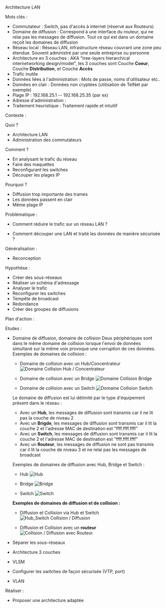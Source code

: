 Architecture LAN

Mots clés :

- Commutateur : Switch, pas d'accès à internet (réservé aux Routeurs)
- Domaine de diffusion : Correspond à une interface du routeur, qui ne relai pas les messages de diffusion. Tout ce qui est dans un domaine reçoit les domaines de diffusion
- Réseau local : Réseau LAN, infrastructure réseau couvrant une zone peu étendue. Souvent administré par une seule entreprise ou personne
- Architecture en 3 couches : AKA "tree-layers hierarchical internetworking design/model", les 3 couches sont Couche **Coeur**, Couche **Distribution**, et Couche **Accès**
- Trafic inutile
- Données liées à l'administration : Mots de passe, noms d'utilisateur etc..
- Données en clair : Données non cryptées (utilisation de TelNet par exemple)
- Plage IP : 192.168.25.1 -- 192.168.25.35 (par ex)
- Adresse d'administration : 
- Traitement heuristique : Traitement rapide et intuitif

Contexte :

Quoi ?

- Architecture LAN
- Administration des commutateurs

Comment ?

- En analysant le trafic du réseau
- Faire des maquettes
- Reconfigurant les switches
- Découper les plages IP

Pourquoi ?

- Diffusion trop importante des trames
- Les données passent en clair
- Même plage IP

Problématique :

- Comment réduire le trafic sur un réseau LAN ?

- Comment découper une LAN et traité les données de manière sécurisée ?

Généralisation :

- Reconception

Hypothèse :

- Créer des sous-réseaux
- Réaliser un schéma d'adressage
- Analyser le trafic
- Reconfigurer les switches
- Tempête de broadcast
- Redondance
- Créer des groupes de diffusions

Plan d'action :

Etudes :

- Domaine de diffusion, domaine de collision
	Deux périphériques sont dans le même domaine de collision lorsque l'envoi de données simultané sur la même voix provoque une corruption de ces données.  
	Exemples de domaines de collision :  

	 * Domaine de collision avec un Hub/Concentrateur
	 ![Domaine Collision Hub / Concentrateur](imgFantou/hub_concentrateur.png)

	 * Domaine de collision avec un Bridge
	 ![Domaine Collision Bridge](imgFantou/bridge.png)

	 * Domaine de collision avec un Switch
	 ![Domaine Collision Switch](imgFantou/switch.png)

	Le domaine de diffusion est lui délimité par le type d'équipement présent dans le réseau :
	 * Avec un **Hub**, les messages de diffusion sont transmis car il ne lit pas la couche de niveau 2
	 * Avec un **Brigde**, les messages de diffusion sont transmis car il lit la couche 2 et l'adresse MAC de destination est "ffff.ffff.ffff"
	 * Avec un **Switch**, les messages de diffusion sont transmis car il lit la couche 2 et l'adresse MAC de destination est "ffff.ffff.ffff"
	 * Avec un **Routeur**, les messages de diffusion ne sont pas transmis car il lit la couche de niveau 3 et ne relai pas les messages de broadcast

	Exemples de domaines de diffusion avec Hub, Bridge et Switch :
	 * Hub
	 ![Hub](imgFantou/diffusion_hub_concentrateur.png)

	 * Bridge
	 ![Bridge](imgFantou/diffusion_bridge.png)

	 * Switch
	 ![Switch](imgFantou/diffusion_switch.png)

	**Exemples de domaines de diffusion et de collision :**
	 * Diffusion et Collision via Hub et Switch
	 ![Hub_Switch Collision / Diffusion](imgFantou/hub_switch_collision_diffusion.png)

	 * Diffusion et Collision avec un **routeur**
	 ![Collision / Diffusion avec Routeur](imgFantou/routeur_collision_diffusion.png)

- Séparer les sous-réseaux

- Architecture 3 couches

- VLSM

- Configurer les switches de façon sécurisée (VTP, port)

- VLAN


Réaliser :

- Proposer une architecture adaptée


